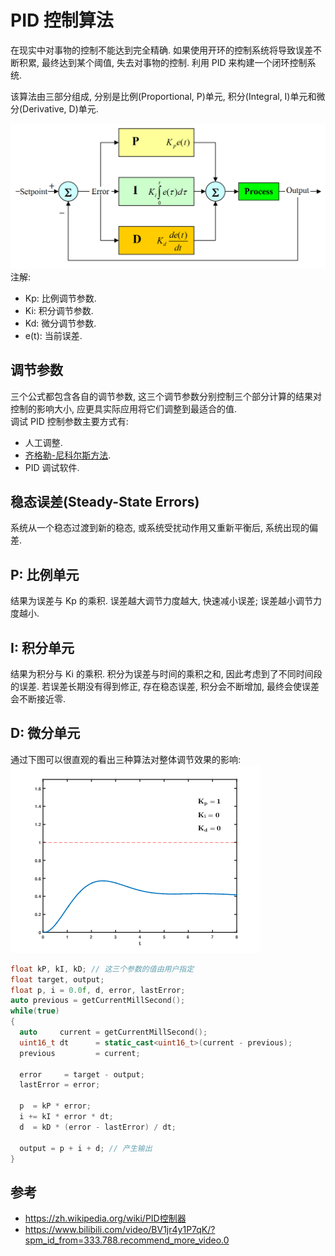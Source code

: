 # PID 控制算法

在现实中对事物的控制不能达到完全精确. 如果使用开环的控制系统将导致误差不断积累, 最终达到某个阈值, 失去对事物的控制. 利用 PID 来构建一个闭环控制系统.

该算法由三部分组成, 分别是比例(Proportional, P)单元, 积分(Integral, I)单元和微分(Derivative, D)单元.  

![](assets/PID_feedback_nct_int_correct.png)  
注解:
- Kp: 比例调节参数.
- Ki: 积分调节参数.
- Kd: 微分调节参数.
- e(t): 当前误差.

## 调节参数
三个公式都包含各自的调节参数, 这三个调节参数分别控制三个部分计算的结果对控制的影响大小, 应更具实际应用将它们调整到最适合的值.  
调试 PID 控制参数主要方式有:
- 人工调整.
- [齐格勒-尼科尔斯方法].
- PID 调试软件.

## 稳态误差(Steady-State Errors)
系统从一个稳态过渡到新的稳态, 或系统受扰动作用又重新平衡后, 系统出现的偏差.

## P: 比例单元
结果为误差与 Kp 的乘积. 误差越大调节力度越大, 快速减小误差; 误差越小调节力度越小.  

## I: 积分单元
结果为积分与 Ki 的乘积. 积分为误差与时间的乘积之和, 因此考虑到了不同时间段的误差. 若误差长期没有得到修正, 存在稳态误差, 积分会不断增加, 最终会使误差会不断接近零.  

## D: 微分单元

通过下图可以很直观的看出三种算法对整体调节效果的影响:  
![](assets/PID_Compensation_Animated.gif)

```cpp
float kP, kI, kD; // 这三个参数的值由用户指定
float target, output;
float p, i = 0.0f, d, error, lastError;
auto previous = getCurrentMillSecond();
while(true)
{
  auto     current = getCurrentMillSecond();
  uint16_t dt      = static_cast<uint16_t>(current - previous);
  previous         = current;

  error     = target - output;
  lastError = error;

  p  = kP * error;
  i += kI * error * dt;
  d  = kD * (error - lastError) / dt;

  output = p + i + d; // 产生输出
}
```

## 参考
- https://zh.wikipedia.org/wiki/PID控制器
- https://www.bilibili.com/video/BV1jr4y1P7qK/?spm_id_from=333.788.recommend_more_video.0

[齐格勒-尼科尔斯方法]: https://zh.wikipedia.org/wiki/齐格勒－尼科尔斯方法
